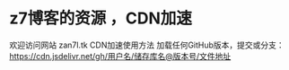 
# z7博客的资源 ，CDN加速
欢迎访问网站 zan7l.tk
CDN加速使用方法
加载任何GitHub版本，提交或分支：
https://cdn.jsdelivr.net/gh/用户名/储存库名@版本号/文件地址

